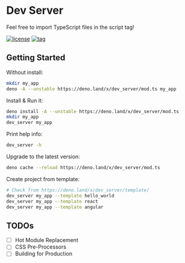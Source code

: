 # Dev Server

Feel free to import TypeScript files in the script tag!

[![license](https://img.shields.io/github/license/zhmushan/dev_server.svg)](https://github.com/zhmushan/dev_server)
[![tag](https://img.shields.io/badge/deno-v0.42.0-green.svg)](https://github.com/denoland/deno)

## Getting Started

Without install:

```sh
mkdir my_app
deno -A --unstable https://deno.land/x/dev_server/mod.ts my_app
```

Install & Run it:

```sh
deno install -A --unstable https://deno.land/x/dev_server/mod.ts
mkdir my_app
dev_server my_app
```

Print help info:

```sh
dev_server -h
```

Upgrade to the latest version:

```sh
deno cache --reload https://deno.land/x/dev_server/mod.ts
```

Create project from template:

```sh
# Check from https://deno.land/x/dev_server/template/
dev_server my_app --template hello_world
dev_server my_app --template react
dev_server my_app --template angular
```

## TODOs

- [ ] Hot Module Replacement
- [ ] CSS Pre-Processors
- [ ] Building for Production
